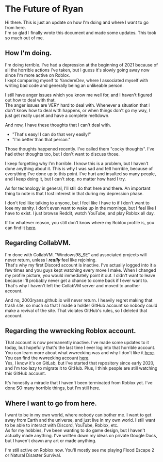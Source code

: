 # The Future of Ryan
Hi there. This is just an update on how I'm doing and where I want to go from here.  
I'm so glad I finally wrote this document and made some updates. This took so much out of me.

## How I'm doing.
I'm doing terrible. I've had a depression at the beginning of 2021 because of all the horrible actions I've taken, but I guess it's slowly going away now since I'm more active on Roblox.  
I kept comparing myself to YandereDev, where I associated myself with writing bad code and generally being an unlikeable person.  

I still have anger issues which you know me well for, and I haven't figured out how to deal with that.  
The anger issues are VERY hard to deal with. Whenever a situation that I don't know how to deal with happens, or when things don't go my way, I just get really upset and have a complete meltdown.  

And now, I have these thoughts that I can't deal with.
* "That's easy! I can do that very easily!"
* "I'm better than that person."

Those thoughts happened recently. I've called them "cocky thoughts". I've had other thoughts too, but I don't want to discuss those.    

I keep forgetting why I'm horrible. I know this is a problem, but I haven't done anything about it. This is why I was sad and felt horrible, because of everything I've done up to this point. I've hurt and insulted so many people, and I keep doing it, but I can't stop, no matter how hard I try.

As for technology in general, I'll still do that here and there. An important thing to note is that I lost interest in that during my depression phase.  

I don't feel like talking to anyone, but I feel like I have to if I don't want to lose my sanity. I don't even want to wake up in the mornings, but I feel like I have to exist. I just browse Reddit, watch YouTube, and play Roblox all day.

If for whatever reason, you still don't know where my Roblox profile is, you can find it [here](https://www.roblox.com/users/34378638/profile).

## Regarding CollabVM.
I'm done with CollabVM. "Windows98_SE" and associated projects will never return, unless I **_really_** feel like rejoining.  
That's why my first Discord account is inactive. I've actually logged into it a few times and you guys kept watching every move I make. When I changed my profile picture, you would immediately point it out. I didn't want to leave because I'll probably never get a chance to come back if I ever want to. That's why I haven't left the CollabVM server and moved to another account.  

And no, 2003ryans.github.io will never return. I heavily regret making that trash site, so much so that I made a holder GitHub account so nobody could make a revival of the site. That violates GitHub's rules, so I deleted that account.

## Regarding the wwrecking Roblox account.
That account is now permanently inactive. I've made some updates to it today, but hopefully that's the last time I ever log into that horrible account.  
You can learn more about what wwrecking was and why I don't like it [here](https://gitlab.com/gv3u/wwrecking-archive).  
You can find the wwrecking account [here](https://roblox.com/users/23312/profile).  
Yes, I know it's on GitLab, but I've started that repository since early 2020, and I'm too lazy to migrate it to GitHub. Plus, I think people are still watching this GitHub account.

It's honestly a miracle that I haven't been terminated from Roblox yet. I've done SO many horrible things, but I'm still here.

## Where I want to go from here.
I want to be in my own world, where nobody can bother me. I want to get away from Earth and the universe, and just live in my own world. I still want to be able to interact with Discord, YouTube, Roblox, etc.  
As for my hobbies, I've been wanting to do game design, but I haven't actually made anything. I've written down my ideas on private Google Docs, but I haven't drawn any art or made anything.  

I'm still active on Roblox now. You'll mostly see me playing Flood Escape 2 or Natural Disaster Survival.
